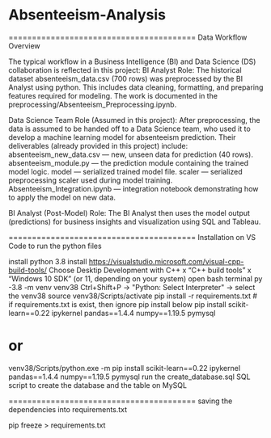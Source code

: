 # Absenteeism-Analysis
========================================
Data Workflow Overview

The typical workflow in a Business Intelligence (BI) and Data Science (DS) collaboration is reflected in this project:
BI Analyst Role:
	The historical dataset absenteeism_data.csv (700 rows) was preprocessed by the BI Analyst using python. This includes data cleaning, formatting, and preparing features required for modeling. The work is documented in the preprocessing/Absenteeism_Preprocessing.ipynb.

Data Science Team Role (Assumed in this project):
	After preprocessing, the data is assumed to be handed off to a Data Science team, who used it to develop a machine learning model for absenteeism prediction. Their deliverables (already provided in this project) include:
		absenteeism_new_data.csv — new, unseen data for prediction (40 rows).
		absenteeism_module.py — the prediction module containing the trained model logic.
		model — serialized trained model file.
		scaler — serialized preprocessing scaler used during model training.
		Absenteeism_Integration.ipynb — integration notebook demonstrating how to apply the model on new data.

BI Analyst (Post-Model) Role:
    The BI Analyst then uses the model output (predictions) for business insights and visualization using SQL and Tableau.

========================================
Installation on VS Code to run the python files

install python 3.8
install https://visualstudio.microsoft.com/visual-cpp-build-tools/
	Choose Desktip Development with C++
	x “C++ build tools”
	x “Windows 10 SDK” (or 11, depending on your system)
open bash terminal
py -3.8 -m venv venv38
Ctrl+Shift+P -> "Python: Select Interpreter" -> select the venv38
source venv38/Scripts/activate
pip install -r requirements.txt # if requirements.txt is exist, then ignore pip install below
pip install scikit-learn==0.22 ipykernel pandas==1.4.4 numpy==1.19.5 pymysql
# or
venv38/Scripts/python.exe -m pip install scikit-learn==0.22 ipykernel pandas==1.4.4 numpy==1.19.5 pymysql
run the create_database.sql SQL script to create the database and the table on MySQL

========================================
saving the dependencies into requirements.txt

pip freeze > requirements.txt
